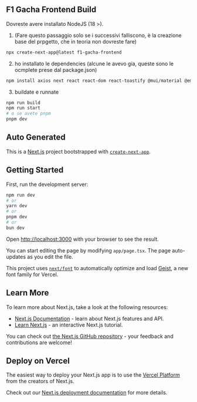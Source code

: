 ## F1 Gacha Frontend Build

Dovreste avere installato NodeJS (18 >).

1. (Fare questo passaggio solo se i successivi falliscono, è la creazione base del prpgetto, che in teoria non dovreste fare)

```bash
npx create-next-app@latest f1-gacha-frontend
```

2. ho installato le dependencies (alcune le avevo gia, queste sono le ocmplete prese dal package.json)

```bash
npm install axios next react react-dom react-toastify @mui/material @emotion/styled @emotion/react @mui/icons-material
```

3. buildate e runnate

```bash
npm run build
npm run start
# o se avete pnpm
pnpm dev
```

## Auto Generated

This is a [Next.js](https://nextjs.org) project bootstrapped with [`create-next-app`](https://nextjs.org/docs/app/api-reference/cli/create-next-app).

## Getting Started

First, run the development server:

```bash
npm run dev
# or
yarn dev
# or
pnpm dev
# or
bun dev
```

Open [http://localhost:3000](http://localhost:3000) with your browser to see the result.

You can start editing the page by modifying `app/page.tsx`. The page auto-updates as you edit the file.

This project uses [`next/font`](https://nextjs.org/docs/app/building-your-application/optimizing/fonts) to automatically optimize and load [Geist](https://vercel.com/font), a new font family for Vercel.

## Learn More

To learn more about Next.js, take a look at the following resources:

- [Next.js Documentation](https://nextjs.org/docs) - learn about Next.js features and API.
- [Learn Next.js](https://nextjs.org/learn) - an interactive Next.js tutorial.

You can check out [the Next.js GitHub repository](https://github.com/vercel/next.js) - your feedback and contributions are welcome!

## Deploy on Vercel

The easiest way to deploy your Next.js app is to use the [Vercel Platform](https://vercel.com/new?utm_medium=default-template&filter=next.js&utm_source=create-next-app&utm_campaign=create-next-app-readme) from the creators of Next.js.

Check out our [Next.js deployment documentation](https://nextjs.org/docs/app/building-your-application/deploying) for more details.
